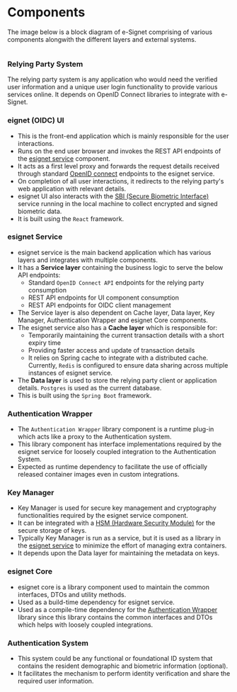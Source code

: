 # Components

The image below is a block diagram of e-Signet comprising of various components alongwith the different layers and external systems.

<figure><img src="../.gitbook/assets/
 -component-diagram.jpeg" alt=""><figcaption></figcaption></figure>

### Relying Party System

The relying party system is any application who would need the verified user information and a unique user login functionality to provide various services online. It depends on OpenID Connect libraries to integrate with e-Signet.

### **eignet (OIDC) UI**

* This is the front-end application which is mainly responsible for the user interactions.
* Runs on the end user browser and invokes the REST API endpoints of the [esignet service](componets.md#idp-service) component.
* It acts as a first level proxy and forwards the request details received through standard [OpenID connect](https://openid.net/connect/) endpoints to the esignet service.
* On completion of all user interactions, it redirects to the relying party's web application with relevant details.
* esignet UI also interacts with the [SBI (Secure Biometric Interface)](https://app.gitbook.com/s/-M1R77ZUwR6XwtPjJIVm/biometrics/mosip-device-service-specification) service running in the local machine to collect encrypted and signed biometric data.
* It is built using the `React` framework.

### **esignet Service**

* esignet service is the main backend application which has various layers and integrates with multiple components.
* It has a **Service layer** containing the business logic to serve the below API endpoints:
  * Standard `OpenID Connect API` endpoints for the relying party consumption
  * REST API endpoints for UI component consumption
  * REST API endpoints for OIDC client management
* The Service layer is also dependent on Cache layer, Data layer, Key Manager, Authentication Wrapper and esignet Core components.
* The esignet service also has a **Cache layer** which is responsible for:
  * Temporarily maintaining the current transaction details with a short expiry time
  * Providing faster access and update of transaction details
  * It relies on Spring cache to integrate with a distributed cache. Currently, `Redis` is configured to ensure data sharing across multiple instances of esignet service.
* The **Data layer** is used to store the relying party client or application details. `Postgres` is used as the current database.
* This is built using the `Spring Boot` framework.

### Authentication Wrapper

* The `Authentication Wrapper` library component is a runtime plug-in which acts like a proxy to the Authentication system.
* This library component has interface implementations required by the esignet service for loosely coupled integration to the Authentication System.
* Expected as runtime dependency to facilitate the use of officially released container images even in custom integrations.

### Key Manager

* Key Manager is used for secure key management and cryptography functionalities required by the esignet service component.
* It can be integrated with a [HSM (Hardware Security Module)](componets.md#hsm) for the secure storage of keys.
* Typically Key Manager is run as a service, but it is used as a library in the [esignet service](componets.md#idp-service) to minimize the effort of managing extra containers.
* It depends upon the Data layer for maintaining the metadata on keys.

### **esignet Core**

* esignet core is a library component used to maintain the common interfaces, DTOs and utility methods.
* Used as a build-time dependency for esignet service.
* Used as a compile-time dependency for the [Authentication Wrapper](componets.md#authentication-wrapper) library since this library contains the common interfaces and DTOs which helps with loosely coupled integrations.

### **Authentication System**

* This system could be any functional or foundational ID system that contains the resident demographic and biometric information (optional).
* It facilitates the mechanism to perform identity verification and share the required user information.
